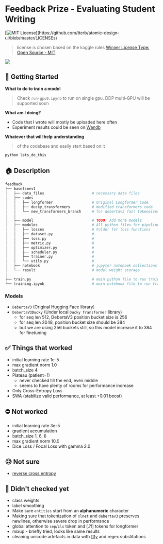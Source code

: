 # Feedback Prize - Evaluating Student Writing
[![MIT License](https://img.shields.io/apm/l/atomic-design-ui.svg?)](https://github.com/tterb/atomic-design-ui/blob/master/LICENSEs)
> license is chosen based on the kaggle rules [Winner License Type: Open Source - MIT](https://www.kaggle.com/c/feedback-prize-2021/rules)


![](https://storage.googleapis.com/kaggle-media/competitions/The%20Learning%20Agency/Kaggle%20Description%20Image.png)



## 🚀 Getting Started

**What to do to train a model**
> Check `run-gpu0.ipynb` to run on single gpu. DDP multi-GPU will be supported soon

**What am I doing?**
- Code that I wrote will mostly be uploaded here often
- Experiment results could be seen on [Wandb](https://wandb.ai/ducky/feedback_deberta_large?workspace=user-ducky)

**Whatever that will help understanding**
> of the codebase and easily start based on it
```python
python lets_do_this
```

## 🏠 Description

```python
feedback
├── baselinev1
│   ├── data_files                      # necessary data files                 
│   ├── codes         
│   │   ├── longformer                  # Original Longformer Code
│   │   ├── ducky_transformers          # modified transformers code
│   │   └── new_transformers_branch     # for debertav3 fast tokeneizer
│   │
│   ├── model                           # TODO: Add more models 
│   ├── modules                         # All python files for pipeline 
│   │   ├── losses                      # Folder for loss functions
│   │   ├── dataset.py                  # 
│   │   ├── loss.py                     # 
│   │   ├── metric.py                   # 
│   │   ├── optimizer.py                # 
│   │   ├── scheduler.py                # 
│   │   ├── trainer.py                  # 
│   │   └── utils.py                    # 
│   ├── notebook                        # jupyter notebook collections
│   └── result                          # model weight storage
│
├── train.py                            # main python file to run training
└── training.ipynb                      # main notebook file to run training (Not completed)
```

### Models
- `DebertaV3` (Original Hugging Face library)
- `DebertaV3Ducky` (Under local `Ducky Transformer` library)
    - for seq len 512, DebertaV3 position bucket size is 256
    - for seq len 2048, position bucket size should be 384
    - but we are using 256 buckets still, so this model increase it to 384 for finetuning

## ✅ Things that worked
- initial learning rate 1e-5
- max gradient norm 1.0
- batch_size 4
- Plateau (patient=1)
    - never checked till the end, even middle
    - seems to have plenty of rooms for performance increase
- Only Cross-Entropy Loss
- SWA (stabilize valid performance, at least +0.01 boost)

## ⛔️ Not worked
- initial learning rate 3e-5
- gradient accumulation
- batch_size 1, 6, 8
- max gradient norm 10.0
- Dice Loss / Focal Loss with gamma 2.0

## 😥 Not sure
- [reverse cross entropy](https://www.kaggle.com/c/feedback-prize-2021/discussion/306279)

## 🎁 Didn't checked yet
- class weights
- label smoothing
- Make sure `entities` start from an **alphanumeric** character
- Making sure that tokenization of `xlnet` and `debertav3` preserves newlines, otherwise severe drop in performance
- global attention to `sep`/`cls` token and [.?!] tokens for longformer
- mixup - briefly tried, looks like same results
- cleaning unicode artefacts in data with [ftfy](https://ftfy.readthedocs.io/en/latest/) and regex substitutions
